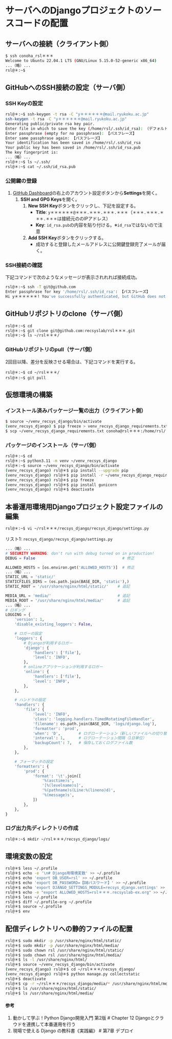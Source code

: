 # サーバへのDjangoプロジェクトのソースコードの配置

## サーバへの接続（クライアント側）
```bash
$ ssh conoha_rsl＊＊＊
Welcome to Ubuntu 22.04.1 LTS (GNU/Linux 5.15.0-52-generic x86_64)
...（略）...
rsl@＊:~$ 
```

## GitHubへのSSH接続の設定（サーバ側）

### SSH Keyの設定
```bash
rsl@＊:~$ ssh-keygen -t rsa -C "y＊＊＊＊＊＊@mail.ryukoku.ac.jp"
ssh-keygen -t rsa -C "y＊＊＊＊＊＊@mail.ryukoku.ac.jp"
Generating public/private rsa key pair.
Enter file in which to save the key (/home/rsl/.ssh/id_rsa): （デフォルトのままEnterキーを押す）
Enter passphrase (empty for no passphrase): 【パスフレーズ】
Enter same passphrase again: 【パスフレーズ】
Your identification has been saved in /home/rsl/.ssh/id_rsa
Your public key has been saved in /home/rsl/.ssh/id_rsa.pub
The key fingerprint is:
...（略）...
rsl@＊:~$ ls ~/.ssh/
rsl@＊:~$ cat ~/.ssh/id_rsa.pub
```

### 公開鍵の登録
1. [GitHub Dashboard](https://github.com/dashboard)の右上のアカウント設定ボタンから**Settings**を開く。
   1. **SSH and GPG Keys**を開く。
      1. **New SSH Key**ボタンをクリックし、下記を設定する。
         - **Title**: `y＊＊＊＊＊＊@＊＊＊.＊＊＊.＊＊＊.＊＊＊`（`＊＊＊.＊＊＊.＊＊＊.＊＊＊`は接続元ののIPアドレス）
         - **Key**: `id_rsa.pub`の内容を貼り付ける。※`id_rsa`ではないので注意
      2. **Add SSH Key**ボタンをクリックする。
         - 成功すると登録したメールアドレスに公開鍵登録完了メールが届く。

### SSH接続の確認
下記コマンドで次のようなメッセージが表示されれれば接続成功。
```bash
rsl@＊:~$ ssh -T git@github.com
Enter passphrase for key '/home/rsl/.ssh/id_rsa': 【パスフレーズ】
Hi y＊＊＊＊＊＊! You've successfully authenticated, but GitHub does not provide shell access.
```

## GitHubリポジトリのclone（サーバ側）
```bash
rsl@＊:~$ cd
rsl@＊:~$ git clone git@github.com:recsyslab/rsl＊＊＊.git
rsl@＊:~$ ls ~/rsl＊＊＊/
```

### GitHubリポジトリのpull（サーバ側）
2回目以降、差分を反映させる場合は、下記コマンドを実行する。
```bahs
rsl@＊:~$ cd ~/rsl＊＊＊/
rsl@＊:~$ git pull
```

## 仮想環境の構築

### インストール済みパッケージ一覧の出力（クライアント側）
```bash
$ source ~/venv_recsys_django/bin/activate
(venv_recsys_django) $ pip freeze > venv_recsys_django_requirements.txt
$ scp ~/venv_recsys_django_requirements.txt conoha@rsl＊＊＊:/home/rsl/
```

### パッケージのインストール（サーバ側）
```bash
rsl@＊:~$ cd
rsl@＊:~$ python3.11 -m venv ~/venv_recsys_django
rsl@＊:~$ source ~/venv_recsys_django/bin/activate
(venv_recsys_django) rsl@＊$ pip install --upgrade pip
(venv_recsys_django) rsl@＊$ pip install -r ~/venv_recsys_django_requirements.txt
(venv_recsys_django) rsl@＊$ pip freeze
(venv_recsys_django) rsl@＊$ pip install gunicorn
(venv_recsys_django) rsl@＊$ deactivate
```

## 本番運用環境用Djangoプロジェクト設定ファイルの編集
```bash
rsl@＊:~$ vi ~/rsl＊＊＊/recsys_django/recsys_django/settings.py
```

リスト1: `recsys_django/recsys_django/settings.py`
```py
...（略）...
# SECURITY WARNING: don't run with debug turned on in production!
DEBUG = False                                      # 修正

ALLOWED_HOSTS = [os.environ.get('ALLOWED_HOSTS')]  # 修正
...（略）...
STATIC_URL = 'static/'
STATICFILES_DIRS = (os.path.join(BASE_DIR, 'static'),)
STATIC_ROOT = '/usr/share/nginx/html/static/'    # 追記

MEDIA_URL = 'media/'                             # 追記
MEDIA_ROOT = '/usr/share/nginx/html/media/'      # 追記
...（略）...
# ロギング
LOGGING = {
    'version': 1,
    'disable_existing_loggers': False,

    # ロガーの設定
    'loggers': {
        # Djangoが利用するロガー
        'django': {
            'handlers': ['file'],
            'level': 'INFO',
        },
        # onlineアプリケーションが利用するロガー
        'online': {
            'handlers': ['file'],
            'level': 'INFO',
        },
    },

    # ハンドラの設定
    'handlers': {
        'file': {
            'level': 'INFO',
            'class': 'logging.handlers.TimedRotatingFileHandler',
            'filename': os.path.join(BASE_DIR, 'logs/django.log'),
            'formatter': 'prod',
            'when': 'D',        # ログローテーション（新しいファイルへの切り替え）間隔の単位（D=日）
            'interval': 1,      # ログローテーション間隔（1日単位）
            'backupCount': 7,   # 保存しておくログファイル数
        },
    },

    # フォーマッタの設定
    'formatters': {
        'prod': {
            'format': '\t'.join([
                '%(asctime)s',
                '[%(levelname)s]',
                '%(pathname)s(Line:%(lineno)d)',
                '%(message)s',
            ])
        },
    },
}
```

### ログ出力先ディレクトリの作成
```bash
rsl@＊:~$ mkdir ~/rsl＊＊＊/recsys_django/logs/
```

## 環境変数の設定
```bash
rsl@＊$ less ~/.profile
rsl@＊$ echo -e '\n# Django用環境変数' >> ~/.profile
rsl@＊$ echo 'export DB_USER=rsl' >> ~/.profile
rsl@＊$ echo 'export DB_PASSWORD=【DBパスワード】' >> ~/.profile
rsl@＊$ echo 'export DJANGO_SETTINGS_MODULE=recsys_django.settings' >> ~/.profile
rsl@＊$ echo -e "export ALLOWED_HOSTS=rsl＊＊＊.recsyslab-ex.org" >> ~/.profile # rsl＊＊＊はRSL番号
rsl@＊$ less ~/.profile
rsl@＊$ diff ~/.profile-org ~/.profile
rsl@＊$ source ~/.profile
rsl@＊$ env
```

## 配信ディレクトリへの静的ファイルの配置
```bash
rsl@＊$ sudo mkdir -p /usr/share/nginx/html/static/
rsl@＊$ sudo mkdir -p /usr/share/nginx/html/media/
rsl@＊$ sudo chown rsl /usr/share/nginx/html/static/
rsl@＊$ sudo chown rsl /usr/share/nginx/html/media/
rsl@＊$ ls -l /usr/share/nginx/html/
rsl@＊$ source ~/venv_recsys_django/bin/activate
(venv_recsys_django) rsl@＊$ cd ~/rsl＊＊＊/recsys_django/
(venv_recsys_django) rsl@＊$ python manage.py collectstatic
rsl@＊$ deactivate
rsl@＊$ cp -r ~/rsl＊＊＊/recsys_django/media/* /usr/share/nginx/html/media/
rsl@＊$ ls /usr/share/nginx/html/static/
rsl@＊$ ls /usr/share/nginx/html/media/
```

#### 参考
1. 動かして学ぶ！Python Django開発入門 第2版 # Chapter 12 Djangoとクラウドを連携して本番運用を行う
1. 現場で使える Django の教科書《実践編》 # 第7章 デプロイ
